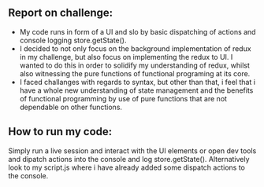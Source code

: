 ## Report on challenge:

- My code runs in form of a UI and slo by basic dispatching of actions and console logging store.getState().
- I decided to not only focus on the background implementation of redux in my challenge, but also focus on implementing the redux to UI. I wanted to do this in order to solidify my understanding of redux, whilst also witnessing the pure functions of functional programing at its core.
- I faced challanges with regards to syntax, but other than that, i feel that i have a whole new understanding of state management and the benefits of functional programming by use of pure functions that are not dependable on other functions.

## How to run my code:

Simply run a live session and interact with the UI elements or open dev tools and dipatch actions into the console and log store.getState(). Alternatively look to my script.js where i have already added some dispatch actions to the console.
